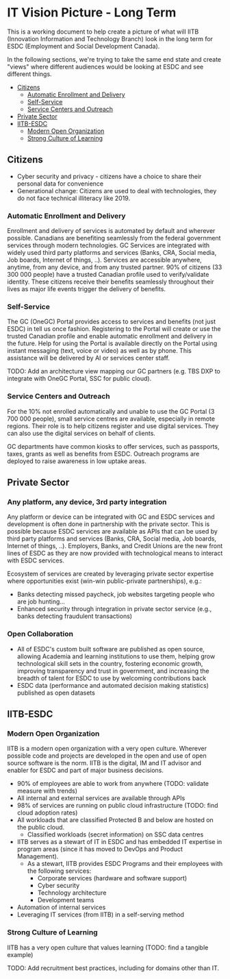# IT Vision Picture - Long Term

This is a working document to help create a picture of what will IITB (Innovation Information and Technology Branch) look in the long term for ESDC (Employment and Social Development Canada).

In the following sections, we're trying to take the same end state and create "views" where different audiences would be looking at ESDC and see different things.

- [Citizens](#Citizens)
  - [Automatic Enrollment and Delivery](#Automatic-Enrollment-and-Delivery)
  - [Self-Service](#Self-Service)
  - [Service Centers and Outreach](#Service-Centers-and-Outreach)
- [Private Sector](#Private-Sector)
- [IITB-ESDC](#IITB-ESDC)
  - [Modern Open Organization](#Modern-Open-Organization)
  - [Strong Culture of Learning](#Strong-culture-of-learning)

## Citizens

- Cyber security and privacy - citizens have a choice to share their personal data for convenience
- Generational change: Citizens are used to deal with technologies, they do not face technical illiteracy like 2019.

### Automatic Enrollment and Delivery

Enrollment and delivery of services is automated by default and wherever possible.
Canadians are benefiting seamlessly from the federal government services through modern technologies.
GC Services are integrated with widely used third party platforms and services (Banks, CRA, Social media, Job boards, Internet of things, ..).
Services are accessible anywhere, anytime, from any device, and from any trusted partner.
90% of citizens (33 300 000 people) have a trusted Canadian profile used to verify/validate identity.
These citizens receive their benefits seamlessly throughout their lives as major life events trigger the delivery of benefits.

### Self-Service

The GC (OneGC) Portal provides access to services and benefits (not just ESDC) in tell us once fashion.
Registering to the Portal will create or use the trusted Canadian profile and enable automatic enrollment and delivery in the future.
Help for using the Portal is available directly on the Portal using instant messaging (text, voice or video) as well as by phone.
This assistance will be delivered by AI or services center staff.

TODO: Add an architecture view mapping our GC partners (e.g. TBS DXP to integrate with OneGC Portal, SSC for public cloud).

### Service Centers and Outreach

For the 10% not enrolled automatically and unable to use the GC Portal (3 700 000 people), small service centres are available, especially in remote regions.
Their role is to help citizens register and use digital services.
They can also use the digital services on behalf of clients.

GC departments have common kiosks to offer services, such as passports, taxes, grants as well as benefits from ESDC.
Outreach programs are deployed to raise awareness in low uptake areas.

## Private Sector

### Any platform, any device, 3rd party integration

Any platform or device can be integrated with GC and ESDC services and development is often done in partnership with the private sector.
This is possible because ESDC services are available as APIs that can be used by third party platforms and services (Banks, CRA, Social media, Job boards, Internet of things, ..).
Employers, Banks, and Credit Unions are the new front lines of ESDC as they are now provided with technological means to interact with ESDC services.

Ecosystem of services are created by leveraging private sector expertise where opportunities exist (win-win public-private partnerships), e.g.:
- Banks detecting missed paycheck, job websites targeting people who are job hunting...
- Enhanced security through integration in private sector service (e.g., banks detecting fraudulent transactions)

### Open Collaboration

- All of ESDC's custom built software are published as open source, allowing Academia and learning institutions to use them, helping grow technological skill sets in the country, fostering economic growth, improving transparency and trust in government, and increasing the breadth of talent for ESDC to use by welcoming contributions back
- ESDC data (performance and automated decision making statistics) published as open datasets

## IITB-ESDC

### Modern Open Organization

IITB is a modern open organization with a very open culture.
Wherever possible code and projects are developed in the open and use of open source software is the norm.
IITB is the digital, IM and IT advisor and enabler for ESDC and part of major business decisions.

- 90% of employees are able to work from anywhere (TODO: validate measure with trends)
- All internal and external services are available through APIs
- 98% of services are running on public cloud infrastructure (TODO: find cloud adoption rates)
- All workloads that are classified Protected B and below are hosted on the public cloud.
  - Classified workloads (secret information) on SSC data centres
- IITB serves as a stewart of IT in ESDC and has embedded IT expertise in program areas (since it has moved to DevOps and Product Management).
  - As a stewart, IITB provides ESDC Programs and their employees with the following services:
    - Corporate services (hardware and software support)
    - Cyber security
    - Technology architecture
    - Development teams
- Automation of internal services
- Leveraging IT services (from IITB) in a self-serving method

### Strong Culture of Learning

IITB has a very open culture that values learning (TODO: find a tangible example)

TODO: Add recruitment best practices, including for domains other than IT.
